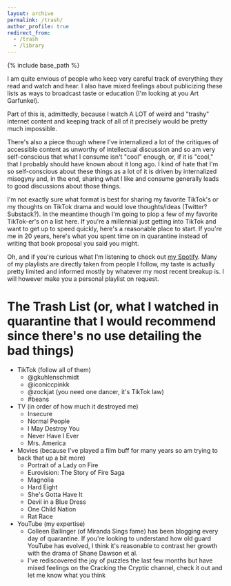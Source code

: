 ```yaml
---
layout: archive
permalink: /trash/
author_profile: true
redirect_from:
  - /trash
  - /library
---
```


{% include base_path %}

I am quite envious of people who keep very careful track of everything they read and watch and hear. I also have mixed feelings about publicizing these lists as ways to broadcast taste or education (I'm looking at you Art Garfunkel). 

Part of this is, admittedly, because I watch A LOT of weird and "trashy" internet content and keeping track of all of it precisely would be pretty much impossible. 

There's also a piece though where I've internalized a lot of the critiques of accessible content as unworthy of intellectual discussion  and so am very self-conscious that what I consume isn't "cool" enough, or, if it is "cool," that I probably should have known about it long ago. I kind of hate that I'm so self-conscious about these things as a lot of it is driven by internalized misogyny and, in the end, sharing what I like and consume generally leads to good discussions about those things.

I'm not exactly sure what format is best for sharing my favorite TikTok's or my thoughts on TikTok drama and would love thoughts/ideas (Twitter? Substack?). In the meantime though I'm going to plop a few of my favorite TikTok-er's on a list here. If you're a millennial just getting into TikTok and want to get up to speed quickly, here's a reasonable place to start. If you're me in 20 years, here's what you spent time on in quarantine instead of writing that book proposal you said you might.

Oh, and if you're curious what I'm listening to check out [my Spotify](https://open.spotify.com/user/manlikemishap?si=BjRglkI4QkGODeqtHcwfIA). Many of my playlists are directly taken from people I follow, my taste is actually pretty limited and informed mostly by whatever my most recent breakup is. I will however make you a personal playlist on request.

The Trash List (or, what I watched in quarantine that I would recommend since there's no use detailing the bad things)
======
* TikTok (follow all of them)
  * @gkuhlenschmidt
  * @iconiccpinkk
  * @zockjat (you need one dancer, it's TikTok law)
  * #beans
* TV (in order of how much it destroyed me)
  * Insecure
  * Normal People
  * I May Destroy You
  * Never Have I Ever
  * Mrs. America
* Movies (because I've played a film buff for many years so am trying to back that up a bit more)
  * Portrait of a Lady on Fire
  * Eurovision: The Story of Fire Saga
  * Magnolia
  * Hard Eight
  * She's Gotta Have It
  * Devil in a Blue Dress
  * One Child Nation
  * Rat Race
* YouTube (my expertise)
  * Colleen Ballinger (of Miranda Sings fame) has been blogging every day of quarantine. If you're looking to understand how old guard YouTube has evolved, I think it's reasonable to contrast her growth with the drama of Shane Dawson et al.
  * I've rediscovered the joy of puzzles the last few months but have mixed feelings on the Cracking the Cryptic channel, check it out and let me know what you think